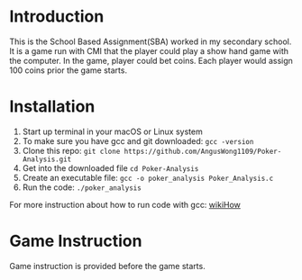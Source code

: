 # Introduction

This is the School Based Assignment(SBA) worked in my secondary school. It is a game run with CMI that the player could play a show hand game with the computer.
In the game, player could bet coins. Each player would assign 100 coins prior the game starts.

# Installation

1. Start up terminal in your macOS or Linux system
2. To make sure you have gcc and git downloaded: `gcc -version`
3. Clone this repo: `git clone https://github.com/AngusWong1109/Poker-Analysis.git`
4. Get into the downloaded file `cd Poker-Analysis`
5. Create an executable file: `gcc -o poker_analysis Poker_Analysis.c`
6. Run the code: `./poker_analysis`

For more instruction about how to run code with gcc: [wikiHow](https://www.wikihow.com/Compile-a-C-Program-Using-the-GNU-Compiler-(GCC))

# Game Instruction

Game instruction is provided before the game starts.

